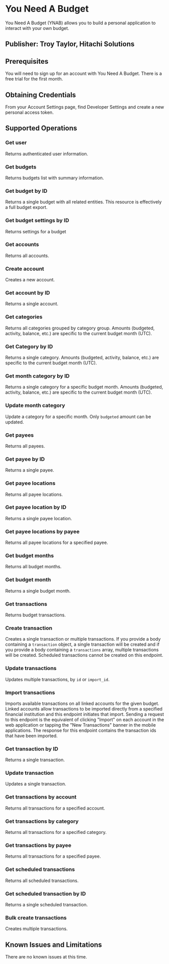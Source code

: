 # You Need A Budget
You Need A Budget (YNAB) allows you to build a personal application to interact with your own budget.

## Publisher: Troy Taylor, Hitachi Solutions

## Prerequisites
You will need to sign up for an account with You Need A Budget. There is a free trial for the first month.

## Obtaining Credentials
From your Account Settings page, find Developer Settings and create a new personal access token.

## Supported Operations
### Get user
Returns authenticated user information.
### Get budgets
Returns budgets list with summary information.
### Get budget by ID
Returns a single budget with all related entities.  This resource is effectively a full budget export.
### Get budget settings by ID
Returns settings for a budget
### Get accounts
Returns all accounts.
### Create account
Creates a new account.
### Get account by ID
Returns a single account.
### Get categories
Returns all categories grouped by category group.  Amounts (budgeted, activity, balance, etc.) are specific to the current budget month (UTC).
### Get Category by ID
Returns a single category.  Amounts (budgeted, activity, balance, etc.) are specific to the current budget month (UTC).
### Get month category by ID
Returns a single category for a specific budget month.  Amounts (budgeted, activity, balance, etc.) are specific to the current budget month (UTC).
### Update month category
Update a category for a specific month.  Only `budgeted` amount can be updated.
### Get payees
Returns all payees.
### Get payee by ID
Returns a single payee.
### Get payee locations
Returns all payee locations.
### Get payee location by ID
Returns a single payee location.
### Get payee locations by payee
Returns all payee locations for a specified payee.
### Get budget months
Returns all budget months.
### Get budget month
Returns a single budget month.
### Get transactions
Returns budget transactions.
### Create transaction
Creates a single transaction or multiple transactions.  If you provide a body containing a `transaction` object, a single transaction will be created and if you provide a body containing a `transactions` array, multiple transactions will be created.  Scheduled transactions cannot be created on this endpoint.
### Update transactions
Updates multiple transactions, by `id` or `import_id`.
### Import transactions
Imports available transactions on all linked accounts for the given budget.  Linked accounts allow transactions to be imported directly from a specified financial institution and this endpoint initiates that import.  Sending a request to this endpoint is the equivalent of clicking "Import" on each account in the web application or tapping the "New Transactions" banner in the mobile applications.  The response for this endpoint contains the transaction ids that have been imported.
### Get transaction by ID
Returns a single transaction.
### Update transaction
Updates a single transaction.
### Get transactions by account
Returns all transactions for a specified account.
### Get transactions by category
Returns all transactions for a specified category.
### Get transactions by payee
Returns all transactions for a specified payee.
### Get scheduled transactions
Returns all scheduled transactions.
### Get scheduled transaction by ID
Returns a single scheduled transaction.
### Bulk create transactions
Creates multiple transactions.

## Known Issues and Limitations
There are no known issues at this time.
